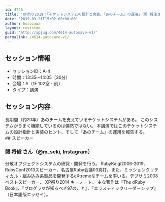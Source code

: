```yaml
---
id: 4745
title: 'XP祭り2019：「チケットシステムの設計と実装、『あのチーム』の運用」（関 将俊さん）'
date: '2019-09-21T15:02:00+00:00'
author: hosozawa
layout: revision
guid: 'http://xpjug.com/4614-autosave-v1/'
permalink: /4614-autosave-v1/
---
```


## セッション情報

- セッションID：A-4
- 時間：13:35～14:05（30分）
- 会場：A（1F 102室・前）
- タイプ：講演

## セッション内容

<div>長期間（約20年）あのチームを支えているチケットシステムがあ<wbr></wbr>る。  
このシステムがうまく機能しているのは偶然ではない。  
本講演ではこのチケットシステムの設計指針と実装のヒント、そし<wbr></wbr>て『あのチーム』の運用を報告する。</div>## スピーカー

### 関 将俊 さん（[@m\_seki](https://twitter.com/@m_seki), [Instagram](https://www.instagram.com/m_seki/)）

<div class="profile">分散オブジェクトシステムの研究・開発を行う。  
RubyKaigi2006-2019、RubyConf201<wbr></wbr>3スピーカー、名古屋Ruby会議03真打。また、<wbr></wbr>ミッションクリティカル・組み込み系製品を開発するeXtrem<wbr></wbr>eなチームを率いる。デブサミ2008 ベストスピーカー、 XP祭り2014 キーノート。  
主な著作は『The dRuby Book』、『プログラマが知るべき97のこと』、『エラスティ<wbr></wbr>ックリーダーシップ』（日本語版エッセイ）。</div><script async="" class="speakerdeck-embed" data-id="bf52e15493724226be0b21af18a98cd4" data-ratio="1.33333333333333" src="//speakerdeck.com/assets/embed.js"></script>